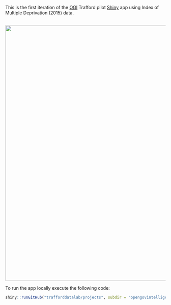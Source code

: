 
This is the first iteration of the [OGI](http://www.opengovintelligence.eu/) Trafford pilot [Shiny](https://shiny.rstudio.com/) app using Index of Multiple Deprivation (2015) data.

<br />

<img src="https://github.com/traffordDataLab/projects/raw/master/opengovintelligence/apps/imd_2015/screenshot.png" width="800">

<br />

To run the app locally execute the following code: 

``` r
shiny::runGitHub("trafforddatalab/projects", subdir = "opengovintelligence/apps/imd_2015")
```